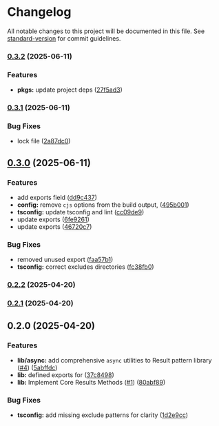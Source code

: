 # Changelog

All notable changes to this project will be documented in this file. See [standard-version](https://github.com/conventional-changelog/standard-version) for commit guidelines.

### [0.3.2](https://github.com/fuzzy-st/results/compare/v0.3.1...v0.3.2) (2025-06-11)


### Features

* **pkgs:** update project deps ([27f5ad3](https://github.com/fuzzy-st/results/commit/27f5ad32535ba3625f84a56ff76c5b672e385e93))

### [0.3.1](https://github.com/fuzzy-st/results/compare/v0.3.0...v0.3.1) (2025-06-11)


### Bug Fixes

* lock file ([2a87dc0](https://github.com/fuzzy-st/results/commit/2a87dc0915712f191c867966d06c51ed21528429))

## [0.3.0](https://github.com/fuzzy-st/results/compare/v0.2.2...v0.3.0) (2025-06-11)


### Features

* add exports field ([dd9c437](https://github.com/fuzzy-st/results/commit/dd9c4377e5f2a4b0655e79bac09d7171eba92c83))
* **config:** remove `cjs` options from the build output, ([495b001](https://github.com/fuzzy-st/results/commit/495b00168d2ba433633e99d2707fe57c3256c265))
* **tsconfig:** update tsconfig and lint ([cc09de9](https://github.com/fuzzy-st/results/commit/cc09de9e1c31f6f6888dfa3ac06c41e7ea4a8999))
* update exports ([6fe9261](https://github.com/fuzzy-st/results/commit/6fe926182e22224b30f5254e9540a0ab7ab75803))
* update exports ([46720c7](https://github.com/fuzzy-st/results/commit/46720c71cbec8df42776c6967c6050a5ebe63a1c))


### Bug Fixes

* removed unused export ([faa57b1](https://github.com/fuzzy-st/results/commit/faa57b145b92ff8a2013f05f47641615b2c899a4))
* **tsconfig:** correct excludes directories ([fc38fb0](https://github.com/fuzzy-st/results/commit/fc38fb0c558d2f56f79d81ef06b6045ca192f7cf))

### [0.2.2](https://github.com/fuzzy-st/results/compare/v0.2.1...v0.2.2) (2025-04-20)

### [0.2.1](https://github.com/fuzzy-st/results/compare/v0.2.0...v0.2.1) (2025-04-20)

## 0.2.0 (2025-04-20)


### Features

* **lib/async:** add comprehensive `async` utilities to Result pattern library ([#4](https://github.com/fuzzy-st/results/issues/4)) ([5abffdc](https://github.com/fuzzy-st/results/commit/5abffdc5b7e578550b70a80f603a0f44953978c1))
* **lib:** defined exports for ([37c8498](https://github.com/fuzzy-st/results/commit/37c84987c5849bd67c52ba761e22cb7701003b79))
* **lib:** Implement Core Results Methods ([#1](https://github.com/fuzzy-st/results/issues/1)) ([80abf89](https://github.com/fuzzy-st/results/commit/80abf89942af480f743251d7c457289cbc3ea8c5))


### Bug Fixes

* **tsconfig:** add missing exclude patterns for clarity ([1d2e9cc](https://github.com/fuzzy-st/results/commit/1d2e9cca477c0ac6fb3db0bf212202451af51511))
